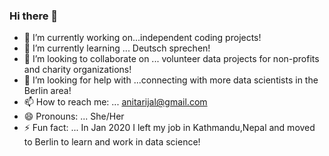 ### Hi there 👋

- 🔭 I’m currently working on...independent coding projects! 
- 🌱 I’m currently learning ... Deutsch sprechen!
- 👯 I’m looking to collaborate on ... volunteer data projects for non-profits and charity organizations!
- 🤔 I’m looking for help with ...connecting with more data scientists in the Berlin area!
- 📫 How to reach me: ... anitarijal@gmail.com
- 😄 Pronouns: ... She/Her
- ⚡ Fun fact: ... In Jan 2020 I left my job in Kathmandu,Nepal and moved to Berlin to learn and work in data science!
<!--
**rijalanita/rijalanita** is a ✨ _special_ ✨ repository because its `README.md` (this file) appears on your GitHub profile.

Here are some ideas to get you started:

- 🔭 I’m currently working on...independent coding projects! 
- 🌱 I’m currently learning ...zu sprechen Deutsche!
- 👯 I’m looking to collaborate on ... volunteering on data projects for non-profits and charity organizations!
- 🤔 I’m looking for help with ...connecting with more data scientists in the Berlin area!
- 💬 Ask me about ...
- 📫 How to reach me: ... anitarijal@gmail.com
- 😄 Pronouns: ... She/Her
- ⚡ Fun fact: ... 
-->
